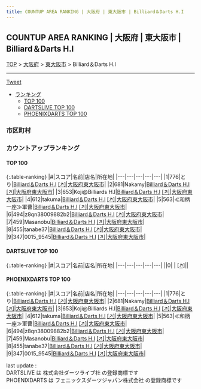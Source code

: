 ```yaml
---
title: COUNTUP AREA RANKING | 大阪府 | 東大阪市 | Billiard＆Darts H.I
---
```

## COUNTUP AREA RANKING | 大阪府 | 東大阪市 | Billiard＆Darts H.I

[TOP](/darts/rank/) > [大阪府](/darts/rank/大阪府/) > [東大阪市](/darts/rank/大阪府/東大阪市/) > Billiard＆Darts H.I

___

<a href="https://twitter.com/share?ref_src=twsrc%5Etfw" data-text="COUNTUP AREA RANKING | 大阪府東大阪市Billiard＆Darts H.I" class="twitter-share-button" data-hashtags="DARTSLIVE,PHOENIXDARTS,darts,ダーツ" data-show-count="false">Tweet</a>

* [ランキング](#カウントアップランキング)
    * [TOP 100](#top-100)
    * [DARTSLIVE TOP 100](#dartslive-top-100)
    * [PHOENIXDARTS TOP 100](#phoenixdarts-top-100)

### 市区町村

<ul>

</ul>

### カウントアップランキング

#### TOP 100



{:.table-ranking}
|#|スコア|名前|店名|所在地|
|---|---|---|---|---|
|1|776|<span class="rank-name-pd">とり</span>|<a href="/darts/rank/shops/82297.html">Billiard＆Darts H.I</a> <a href="https://vs.phoenixdarts.com/jp/shop/shopDetailInfo/s_82297?s_seq=82297">[↗]</a>|<a href="/darts/rank/大阪府/東大阪市">大阪府東大阪市</a>|
|2|681|<span class="rank-name-pd">Nakamy</span>|<a href="/darts/rank/shops/82297.html">Billiard＆Darts H.I</a> <a href="https://vs.phoenixdarts.com/jp/shop/shopDetailInfo/s_82297?s_seq=82297">[↗]</a>|<a href="/darts/rank/大阪府/東大阪市">大阪府東大阪市</a>|
|3|653|<span class="rank-name-pd">Koji@Billiards H.I</span>|<a href="/darts/rank/shops/82297.html">Billiard＆Darts H.I</a> <a href="https://vs.phoenixdarts.com/jp/shop/shopDetailInfo/s_82297?s_seq=82297">[↗]</a>|<a href="/darts/rank/大阪府/東大阪市">大阪府東大阪市</a>|
|4|612|<span class="rank-name-pd">takuma</span>|<a href="/darts/rank/shops/82297.html">Billiard＆Darts H.I</a> <a href="https://vs.phoenixdarts.com/jp/shop/shopDetailInfo/s_82297?s_seq=82297">[↗]</a>|<a href="/darts/rank/大阪府/東大阪市">大阪府東大阪市</a>|
|5|563|<span class="rank-name-pd">≪和柄一座≫軍曹</span>|<a href="/darts/rank/shops/82297.html">Billiard＆Darts H.I</a> <a href="https://vs.phoenixdarts.com/jp/shop/shopDetailInfo/s_82297?s_seq=82297">[↗]</a>|<a href="/darts/rank/大阪府/東大阪市">大阪府東大阪市</a>|
|6|494|<span class="rank-name-pd">z8qn38009882b2</span>|<a href="/darts/rank/shops/82297.html">Billiard＆Darts H.I</a> <a href="https://vs.phoenixdarts.com/jp/shop/shopDetailInfo/s_82297?s_seq=82297">[↗]</a>|<a href="/darts/rank/大阪府/東大阪市">大阪府東大阪市</a>|
|7|459|<span class="rank-name-pd">Masanobu</span>|<a href="/darts/rank/shops/82297.html">Billiard＆Darts H.I</a> <a href="https://vs.phoenixdarts.com/jp/shop/shopDetailInfo/s_82297?s_seq=82297">[↗]</a>|<a href="/darts/rank/大阪府/東大阪市">大阪府東大阪市</a>|
|8|455|<span class="rank-name-pd">tanabe37</span>|<a href="/darts/rank/shops/82297.html">Billiard＆Darts H.I</a> <a href="https://vs.phoenixdarts.com/jp/shop/shopDetailInfo/s_82297?s_seq=82297">[↗]</a>|<a href="/darts/rank/大阪府/東大阪市">大阪府東大阪市</a>|
|9|347|<span class="rank-name-pd">0015_9545</span>|<a href="/darts/rank/shops/82297.html">Billiard＆Darts H.I</a> <a href="https://vs.phoenixdarts.com/jp/shop/shopDetailInfo/s_82297?s_seq=82297">[↗]</a>|<a href="/darts/rank/大阪府/東大阪市">大阪府東大阪市</a>|


#### DARTSLIVE TOP 100



{:.table-ranking}
|#|スコア|名前|店名|所在地|
|---|---|---|---|---|
||0|<span class="rank-name-dl"> </span>|<a href="/darts/rank/shops/.html"></a> <a href="">[↗]</a>|<a href="/darts/rank//"></a>|


#### PHOENIXDARTS TOP 100



{:.table-ranking}
|#|スコア|名前|店名|所在地|
|---|---|---|---|---|
|1|776|<span class="rank-name-pd">とり</span>|<a href="/darts/rank/shops/82297.html">Billiard＆Darts H.I</a> <a href="https://vs.phoenixdarts.com/jp/shop/shopDetailInfo/s_82297?s_seq=82297">[↗]</a>|<a href="/darts/rank/大阪府/東大阪市">大阪府東大阪市</a>|
|2|681|<span class="rank-name-pd">Nakamy</span>|<a href="/darts/rank/shops/82297.html">Billiard＆Darts H.I</a> <a href="https://vs.phoenixdarts.com/jp/shop/shopDetailInfo/s_82297?s_seq=82297">[↗]</a>|<a href="/darts/rank/大阪府/東大阪市">大阪府東大阪市</a>|
|3|653|<span class="rank-name-pd">Koji@Billiards H.I</span>|<a href="/darts/rank/shops/82297.html">Billiard＆Darts H.I</a> <a href="https://vs.phoenixdarts.com/jp/shop/shopDetailInfo/s_82297?s_seq=82297">[↗]</a>|<a href="/darts/rank/大阪府/東大阪市">大阪府東大阪市</a>|
|4|612|<span class="rank-name-pd">takuma</span>|<a href="/darts/rank/shops/82297.html">Billiard＆Darts H.I</a> <a href="https://vs.phoenixdarts.com/jp/shop/shopDetailInfo/s_82297?s_seq=82297">[↗]</a>|<a href="/darts/rank/大阪府/東大阪市">大阪府東大阪市</a>|
|5|563|<span class="rank-name-pd">≪和柄一座≫軍曹</span>|<a href="/darts/rank/shops/82297.html">Billiard＆Darts H.I</a> <a href="https://vs.phoenixdarts.com/jp/shop/shopDetailInfo/s_82297?s_seq=82297">[↗]</a>|<a href="/darts/rank/大阪府/東大阪市">大阪府東大阪市</a>|
|6|494|<span class="rank-name-pd">z8qn38009882b2</span>|<a href="/darts/rank/shops/82297.html">Billiard＆Darts H.I</a> <a href="https://vs.phoenixdarts.com/jp/shop/shopDetailInfo/s_82297?s_seq=82297">[↗]</a>|<a href="/darts/rank/大阪府/東大阪市">大阪府東大阪市</a>|
|7|459|<span class="rank-name-pd">Masanobu</span>|<a href="/darts/rank/shops/82297.html">Billiard＆Darts H.I</a> <a href="https://vs.phoenixdarts.com/jp/shop/shopDetailInfo/s_82297?s_seq=82297">[↗]</a>|<a href="/darts/rank/大阪府/東大阪市">大阪府東大阪市</a>|
|8|455|<span class="rank-name-pd">tanabe37</span>|<a href="/darts/rank/shops/82297.html">Billiard＆Darts H.I</a> <a href="https://vs.phoenixdarts.com/jp/shop/shopDetailInfo/s_82297?s_seq=82297">[↗]</a>|<a href="/darts/rank/大阪府/東大阪市">大阪府東大阪市</a>|
|9|347|<span class="rank-name-pd">0015_9545</span>|<a href="/darts/rank/shops/82297.html">Billiard＆Darts H.I</a> <a href="https://vs.phoenixdarts.com/jp/shop/shopDetailInfo/s_82297?s_seq=82297">[↗]</a>|<a href="/darts/rank/大阪府/東大阪市">大阪府東大阪市</a>|


<div class="footer border-top border-gray-light mt-5 pt-3 text-right text-gray">
    last update : <span style="font-weight: italic" id="foot_last_modified"></span><br />
    DARTSLIVE は 株式会社ダーツライブ社 の登録商標です<br />
    PHOENIXDARTS は フェニックスダーツジャパン株式会社 の登録商標です<br />
</div>

<script src="https://cdnjs.cloudflare.com/ajax/libs/jquery.tablesorter/2.31.3/js/jquery.tablesorter.min.js" integrity="sha512-qzgd5cYSZcosqpzpn7zF2ZId8f/8CHmFKZ8j7mU4OUXTNRd5g+ZHBPsgKEwoqxCtdQvExE5LprwwPAgoicguNg==" crossorigin="anonymous" referrerpolicy="no-referrer"></script>
<link rel="stylesheet" href="https://cdnjs.cloudflare.com/ajax/libs/jquery.tablesorter/2.31.3/css/theme.default.min.css" integrity="sha512-wghhOJkjQX0Lh3NSWvNKeZ0ZpNn+SPVXX1Qyc9OCaogADktxrBiBdKGDoqVUOyhStvMBmJQ8ZdMHiR3wuEq8+w==" crossorigin="anonymous" referrerpolicy="no-referrer" />
<script>
$(function() {
    $(".table-ranking").tablesorter({sortList:[[0, 0]]});
    $("#foot_last_modified").text(formatDate(new Date(document.lastModified), 'yyyy-MM-dd HH:mm:ss'));
});
</script>

<script async src="https://platform.twitter.com/widgets.js" charset="utf-8"></script>